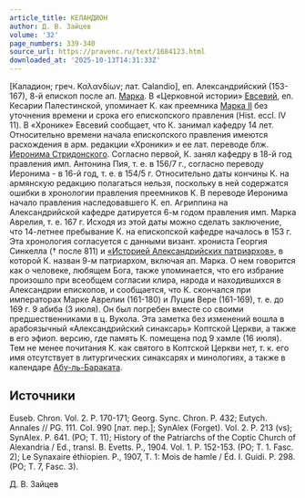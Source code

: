 ```yaml
---
article_title: КЕЛАНДИОН
author: Д. В. Зайцев
volume: '32'
page_numbers: 339-340
source_url: https://pravenc.ru/text/1684123.html
downloaded_at: '2025-10-13T14:31:33Z'
---
```


[Каладион; греч. Καλανδίων; лат. Calandio], еп. Александрийский (153-167), 8-й епископ после ап. [Марка](https://pravenc.ru/text/Марка.html). В «Церковной истории» [Евсевий](https://pravenc.ru/text/Евсевий.html), еп. Кесарии Палестинской, упоминает К. как преемника [Марка II](<https://pravenc.ru/text/Марк II.html>) без уточнения времени и срока его епископского правления (Hist. eccl. IV 11). В «Хронике» Евсевий сообщает, что К. занимал кафедру 14 лет. Относительно времени начала епископского правления имеются расхождения в арм. редакции «Хроники» и ее лат. переводе блж. [Иеронима Стридонского](<https://pravenc.ru/text/Иероним Стридонский.html>). Согласно первой, К. занял кафедру в 18-й год правления имп. Антонина Пия, т. е. в 156/7 г., согласно переводу Иеронима - в 16-й год, т. е. в 154/5 г. Относительно даты кончины К. на армянскую редакцию полагаться нельзя, поскольку в ней содержатся ошибки в хронологии правления преемников К. В переводе Иеронима начало правления наследовавшего К. еп. Агриппина на Александрийской кафедре датируется 6-м годом правления имп. Марка Аврелия, т. е. 167 г. Исходя из этой даты можно сделать заключение, что 14-летнее пребывание К. на епископской кафедре началось в 153 г. Эта хронология согласуется с данными визант. хрониста Георгия Синкелла († после 811) и [«Историей Александрийских патриархов»](<https://pravenc.ru/text/ Историей Александрийских патриархов .html>), в которой К. назван 9-м патриархом, включая ап. Марка. О нем говорится как о человеке, любящем Бога, также упоминается, что его избрание произошло при всеобщем согласии клира, народа и находившихся в Александрии епископов, и сообщается, что К. скончался при императорах Марке Аврелии (161-180) и Луции Вере (161-169), т. е. до 169 г. 9 абиба (3 июля). Он был погребен вместе со своими предшественниками в ц. Вукола. Эта заметка без изменений вошла в арабоязычный «Александрийский синаксарь» Коптской Церкви, а также в его эфиоп. версию, где память К. помещена под 9 хамле (16 июля). Тем не менее почитания К. как святого в Коптской Церкви нет, т. к. его имя отсутствует в литургических синаксарях и минологиях, а также в календаре [Абу-ль-Бараката](https://pravenc.ru/text/Абу-ль-Баракат.html).

## Источники

Euseb. Chron. Vol. 2. P. 170-171; Georg. Sync. Chron. P. 432; Eutych. Annales // PG. 111. Col. 990 [лат. пер.]; SynAlex (Forget). Vol. 2. P. 213 (vs); SynAlex. P. 641. (PO; T. 11); History of the Patriarchs of the Coptic Church of Alexandria / Ed., transl. B. Evetts. P., 1904. Vol. 1. P. 152-153. (PO; T. 1. Fasc. 2); Le Synaxaire éthiopien. P., 1907, T. 1: Mois de hamle / Éd. I. Guidi. P. 298. (PO; T. 7, Fasc. 3).

Д. В. Зайцев
